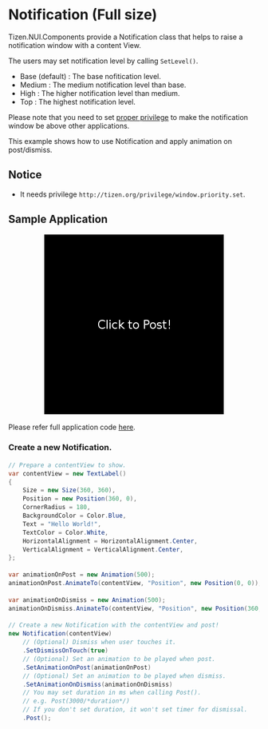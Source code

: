 # Notification (Full size)
Tizen.NUI.Components provide a Notification class that helps to raise a notification window with a content View.

The users may set notification level by calling `SetLevel()`.

* Base (default) : The base nofitication level.
* Medium : The medium notification level than base.
* High : The higher notification level than medium.
* Top : The highest notification level.

Please note that you need to set [proper privilege](http://tizen.org/privilege/window.priority.set) to make the notification window be above other applications.

This example shows how to use Notification and apply animation on post/dismiss.

## Notice
* It needs privilege `http://tizen.org/privilege/window.priority.set`.

## Sample Application
<div style="text-align:center;width:100%;"><img src="./res/preview.gif" /></div>

Please refer full application code [here](./ComponentExample.cs).

### Create a new Notification.
```C#
// Prepare a contentView to show.
var contentView = new TextLabel()
{
    Size = new Size(360, 360),
    Position = new Position(360, 0),
    CornerRadius = 180,
    BackgroundColor = Color.Blue,
    Text = "Hello World!",
    TextColor = Color.White,
    HorizontalAlignment = HorizontalAlignment.Center,
    VerticalAlignment = VerticalAlignment.Center,
};

var animationOnPost = new Animation(500);
animationOnPost.AnimateTo(contentView, "Position", new Position(0, 0));

var animationOnDismiss = new Animation(500);
animationOnDismiss.AnimateTo(contentView, "Position", new Position(360, 0));

// Create a new Notification with the contentView and post!
new Notification(contentView)
    // (Optional) Dismiss when user touches it.
    .SetDismissOnTouch(true)
    // (Optional) Set an animation to be played when post.
    .SetAnimationOnPost(animationOnPost)
    // (Optional) Set an animation to be played when dismiss.
    .SetAnimationOnDismiss(animationOnDismiss)
    // You may set duration in ms when calling Post().
    // e.g. Post(3000/*duration*/)
    // If you don't set duration, it won't set timer for dismissal.
    .Post();

```